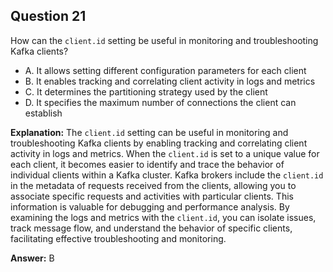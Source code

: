 ## Question 21

How can the `client.id` setting be useful in monitoring and troubleshooting Kafka clients?

- A. It allows setting different configuration parameters for each client
- B. It enables tracking and correlating client activity in logs and metrics
- C. It determines the partitioning strategy used by the client
- D. It specifies the maximum number of connections the client can establish

**Explanation:**
The `client.id` setting can be useful in monitoring and troubleshooting Kafka clients by enabling tracking and correlating client activity in logs and metrics. When the `client.id` is set to a unique value for each client, it becomes easier to identify and trace the behavior of individual clients within a Kafka cluster. Kafka brokers include the `client.id` in the metadata of requests received from the clients, allowing you to associate specific requests and activities with particular clients. This information is valuable for debugging and performance analysis. By examining the logs and metrics with the `client.id`, you can isolate issues, track message flow, and understand the behavior of specific clients, facilitating effective troubleshooting and monitoring.

**Answer:** B